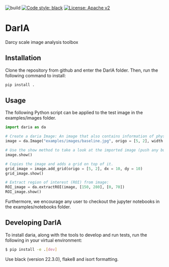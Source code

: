![build](https://github.com/pmgbergen/DarIA/workflows/Build%20test/badge.svg)
[![Code style: black](https://img.shields.io/badge/code%20style-black-000000.svg)](https://github.com/psf/black)
[![License: Apache v2](https://img.shields.io/hexpm/l/apa)](https://opensource.org/licenses/Apache-2.0)

# DarIA
Darcy scale image analysis toolbox

## Installation
Clone the repository from github and enter the DarIA folder. Then, run the following command to install:

```bash
pip install .
```

## Usage

The following Python script can be applied to the test image in the examples/images folder.

```python
import daria as da

# Create a daria Image: An image that also contains information of physical entities
image = da.Image("examples/images/baseline.jpg", origo = [5, 2], width = 280, height = 150)

# Use the show method to take a look at the imported image (push any button to close the window)
image.show()

# Copies the image and adds a grid on top of it.
grid_image = image.add_grid(origo = [5, 2], dx = 10, dy = 10)
grid_image.show()

# Extract region of interest (ROI) from image:
ROI_image = da.extractROI(image, [150, 280], [0, 70])
ROI_image.show()
```

Furthermore, we encourage any user to checkout the jupyter notebooks in the examples/notebooks folder.

## Developing DarIA
To install daria, along with the tools to develop and run tests, run the following in your virtual environment:
```bash
$ pip install -e .[dev]
```

Use black (version 22.3.0), flake8 and isort formatting.

